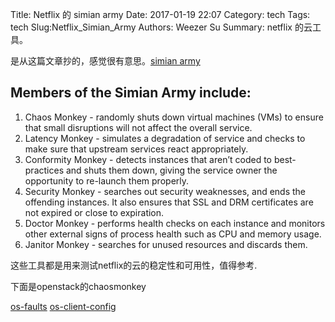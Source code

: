 Title: Netflix 的 simian army 
Date: 2017-01-19 22:07
Category: tech
Tags: tech
Slug:Netflix_Simian_Army 
Authors: Weezer Su
Summary: netflix 的云工具。

是从这篇文章抄的，感觉很有意思。[simian army](http://techblog.netflix.com/2011/07/netflix-simian-army.html)

Members of the Simian Army include:
-----------------------------------

1. Chaos Monkey - randomly shuts down virtual machines (VMs) to ensure that small disruptions will not affect the overall service.
2. Latency Monkey - simulates a degradation of service and checks to make sure that upstream services react appropriately.
3. Conformity Monkey - detects instances that aren’t coded to best-practices and shuts them down, giving the service owner the opportunity to re-launch them properly.
4. Security Monkey - searches out security weaknesses, and ends the offending instances. It also ensures that SSL and DRM certificates are not expired or close to expiration.
5. Doctor Monkey - performs health checks on each instance and monitors other external signs of process health such as CPU and memory usage.
6. Janitor Monkey - searches for unused resources and discards them.


这些工具都是用来测试netflix的云的稳定性和可用性，值得参考.

下面是openstack的chaosmonkey

[os-faults](https://github.com/openstack/os-faults)
[os-client-config](https://github.com/openstack/os-client-config)


